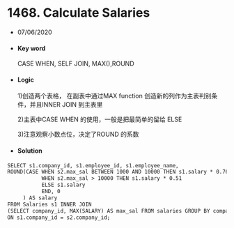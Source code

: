 # 1468. Calculate Salaries

* 07/06/2020

* #### Key word
  CASE WHEN, SELF JOIN, MAX(),ROUND
  
* #### Logic

  1)创造两个表格， 在副表中通过MAX function 创造新的列作为主表判别条件，并且INNER JOIN 到主表里

  2)主表中CASE WHEN 的使用，一般是把最简单的留给 ELSE
  
  3)注意观察小数点位，决定了ROUND 的系数

* #### Solution
```html
SELECT s1.company_id, s1.employee_id, s1.employee_name,
ROUND(CASE WHEN s2.max_sal BETWEEN 1000 AND 10000 THEN s1.salary * 0.76
           WHEN s2.max_sal > 10000 THEN s1.salary * 0.51
           ELSE s1.salary
           END, 0
     ) AS salary
FROM Salaries s1 INNER JOIN
(SELECT company_id, MAX(SALARY) AS max_sal FROM salaries GROUP BY company_id) s2
ON s1.company_id = s2.company_id;
```
